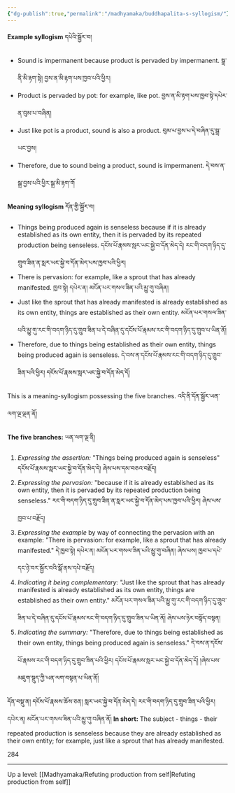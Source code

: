 ```yaml
---
{"dg-publish":true,"permalink":"/madhyamaka/buddhapalita-s-syllogism/"}
---
```


**Example syllogism** དཔེའི་སྦྱོར་བ།
- Sound is impermanent because product is pervaded by impermanent. སྒྲ་ནི་མི་རྟག་སྟེ། བྱས་ན་མི་རྟག་པས་ཁྱབ་པའི་ཕྱིར།
- Product is pervaded by pot: for example, like pot. བྱས་ན་མི་རྟག་པས་ཁྱབ་སྟེ་དཔེར་ན་བུམ་པ་བཞིན།
- Just like pot is a product, sound is also a product. བུམ་པ་བྱས་པ་དེ་བཞིན་དུ་སྒྲ་ཡང་བྱས།
- Therefore, due to sound being a product, sound is impermanent. དེ་བས་ན་སྒྲ་བྱས་པའི་ཕྱིར་སྒྲ་མི་རྟག་གོ

**Meaning syllogism** དོན་གྱི་སྦྱོར་བ།
- Things being produced again is senseless because if it is already established as its own entity, then it is pervaded by its repeated production being senseless.
  དངོས་པོ་རྣམས་སླར་ཡང་སྐྱེ་བ་དོན་མེད་དེ། རང་གི་བདག་ཉིད་དུ་གྲུབ་ཟིན་ན་སླར་ཡང་སྐྱེ་བ་དོན་མེད་པས་ཁྱབ་པའི་ཕྱིར།
- There is pervasion: for example, like a sprout that has already manifested.
  ཁྱབ་སྟེ། དཔེར་ན། མངོན་པར་གསལ་ཟིན་པའི་མྱུ་གུ་བཞིན།
- Just like the sprout that has already manifested is already established as its own entity, things are established as their own entity.
  མངོན་པར་གསལ་ཟིན་པའི་མྱུ་གུ་རང་གི་བདག་ཉིད་དུ་གྲུབ་ཟིན་པ་དེ་བཞིན་དུ་དངོས་པོ་རྣམས་རང་གི་བདག་ཉིད་དུ་གྲུབ་པ་ཡིན་ནོ།
- Therefore, due to things being established as their own entity, things being produced again is senseless.
  དེ་བས་ན་དངོས་པོ་རྣམས་རང་གི་བདག་ཉིད་དུ་གྲུབ་ཟིན་པའི་ཕྱིར། དངོས་པོ་རྣམས་སླར་ཡང་སྐྱེ་བ་དོན་མེད་དོ།

This is a meaning-syllogism possessing the five branches. འདི་ནི་དོན་སྦྱོར་ཡན་ལག་ལྔ་ལྡན་ནོ། 
 
**The five branches:** ཡན་ལག་ལྔ་ནི། 
1. *Expressing the assertion:* "Things being produced again is senseless"
   དངོས་པོ་རྣམས་སླར་ཡང་སྐྱེ་བ་དོན་མེད་དེ། ཞེས་པས་དམ་བཅའ་བརྗོད།
2. *Expressing the pervasion:* "because if it is already established as its own entity, then it is pervaded by its repeated production being senseless."
   རང་གི་བདག་ཉིད་དུ་གྲུབ་ཟིན་ན་སླར་ཡང་སྐྱེ་བ་དོན་མེད་པས་ཁྱབ་པའི་ཕྱིར། ཞེས་པས་ཁྱབ་པ་བརྗོད།
3. *Expressing the example* by way of connecting the pervasion with an example: "There is pervasion: for example, like a sprout that has already manifested."
   དེ་ཁྱབ་སྟེ། དཔེར་ན། མངོན་པར་གསལ་ཟིན་པའི་མྱུ་གུ་བཞིན། ཞེས་པས། ཁྱབ་པ་དཔེ་དང་ཉེ་བར་སྦྱོར་བའི་སྒོ་ནས་དཔེ་བརྗོད།
4. *Indicating it being complementary:* "Just like the sprout that has already manifested is already established as its own entity, things are established as their own entity." 
   མངོན་པར་གསལ་ཟིན་པའི་མྱུ་གུ་རང་གི་བདག་ཉིད་དུ་གྲུབ་ཟིན་པ་དེ་བཞིན་དུ་དངོས་པོ་རྣམས་རང་གི་བདག་ཉིད་དུ་གྲུབ་ཟིན་པ་ཡིན་ནོ། 
   ཞེས་པས་ཉེར་བསྟོད་བསྟན། 
5. *Indicating the summary:* "Therefore, due to things being established as their own entity, things being produced again is senseless." 
   དེ་བས་ན་དངོས་པོ་རྣམས་རང་གི་བདག་ཉིད་དུ་གྲུབ་ཟིན་པའི་ཕྱིར། དངོས་པོ་རྣམས་སླར་ཡང་སྐྱེ་བ་དོན་མེད་དོ། །ཞེས་པས་མཇུག་སྡུད་ཀྱི་ཡན་ལག་བསྟན་པ་ཡིན་ནོ།

དོན་བསྡུ་ན། དངོས་པོ་རྣམས་ཆོས་ཅན། སླར་ཡང་སྐྱེ་བ་དོན་མེད་དེ། རང་གི་བདག་ཉིད་དུ་གྲུབ་ཟིན་པའི་ཕྱིར། དཔེར་ན། མངོན་པར་གསལ་ཟིན་པའི་མྱུ་གུ་བཞིན་ནོ།
**In short:** The subject - things - their repeated production is senseless because they are already established as their own entity; for example, just like a sprout that has already manifested.

284


---
Up a level: [[Madhyamaka/Refuting production from self\|Refuting production from self]]